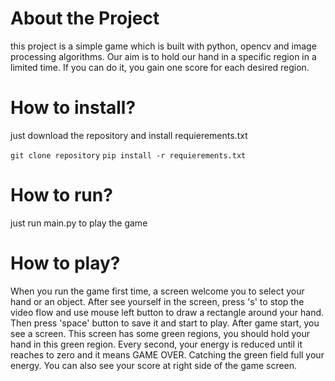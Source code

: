 # About the Project

this project is a simple game which is built with python, opencv and image processing algorithms. Our aim is to hold our hand in a specific region in a limited time. If you can do it, you gain one score for each desired region.

# How to install?

just download the repository and install requierements.txt

`git clone repository`
`pip install -r requierements.txt`

# How to run?

just run main.py to play the game

# How to play?

When you run the game first time, a screen welcome you to select your hand or an object. After see yourself in the screen, press 's' to stop the video flow and use mouse left button to draw a rectangle around your hand. Then press 'space' button to save it and start to play. After game start, you see a screen. This screen has some green regions, you should hold your hand in this green region. Every second, your energy is reduced until it reaches to zero and it means GAME OVER. Catching the green field full your energy. You can also see your score at right side of the game screen.
